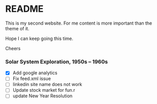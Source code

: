 # README

This is my second website. For me content is more important than the theme of it. 

Hope I can keep going this time.

Cheers


### Solar System Exploration, 1950s – 1960s

- [x] Add google analytics
- [ ] Fix feed.xml issue
- [ ] linkedin site name does not work
- [ ] Update stock market for fun.r
- [ ] update New Year Resolution
